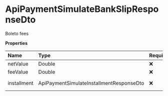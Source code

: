 # ApiPaymentSimulateBankSlipResponseDto

Boleto fees

**Properties**

| Name        | Type                                     | Required | Description             |
| :---------- | :--------------------------------------- | :------- | :---------------------- |
| netValue    | Double                                   | ❌       | Net value               |
| feeValue    | Double                                   | ❌       | Fee value               |
| installment | ApiPaymentSimulateInstallmentResponseDto | ❌       | Installment information |

<!-- This file was generated by liblab | https://liblab.com/ -->
